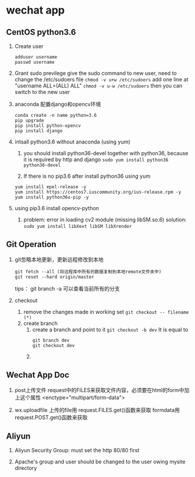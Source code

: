 # wechat app

## CentOS python3.6

1. Create user
	```
	adduser username
	passwd username
	```

2. Grant sudo previlege
	give the sudo command to new user, need to change the /etc/sudoers file
	`chmod -v u+w /etc/sudoers`
 	add one line at "username  ALL=(ALL)       ALL"
	`chmod -v u-w /etc/sudoers`
	then you can switch to the new user

3. anaconda 配置django和opencv环境
	```	
	conda create -n name python=3.6
	pip upgrade
	pip install python-opencv
	pip install django
	```

4. intsall python3.6 without anaconda (using yum)
	1. you should install python36-devel together with python36, because it is required by http and django
	`sudo yum install python36 python36-devel`

	2. If there is no pip3.6 after install python36 using yum
	```
	yum install epel-release -y
	yum install https://centos7.iuscommunity.org/ius-release.rpm -y
	yum install python36u-pip -y
	```

5. using pip3.6 install opencv-python
	1. problem: error in loading cv2 module (missing libSM.so.6)
        solution: `sudo yum install libXext libSM libXrender`

## Git Operation

1. git忽略本地更新，更新远程修改到本地
	```
	git fetch --all (将远程库中所有的数据复制到本地remote文件夹中)
	git reset --hard origin/master
	```
	tips： git branch -a 可以查看当前所有的分支

2. checkout
	1. remove the changes made in working set
		`git checkout -- filename (*)`
	2. create branch
		1. create a branch and point to it
			`git checkout -b dev`
			It is equal to 
			```
			git branch dev
			git checkout dev
			```
		2. 



## Wechat App Doc

1. post上传文件
request中的FILES来获取文件内容，必须要在html的form中加上这个属性
<enctype="multipart/form-data">

2. wx.uploadfile
上传的file用 request.FILES.get()函数来获取
formdata用 request.POST.get()函数来获取


## Aliyun

1. Aliyun Security Group: must set the http 80/80 first

2. Apache's group and user should be changed to the user owing mysite directory



